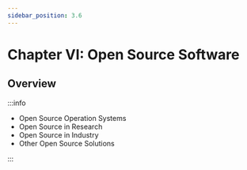```yaml
---
sidebar_position: 3.6
---
```


# Chapter VI: Open Source Software
## Overview

:::info

- Open Source Operation Systems
- Open Source in Research
- Open Source in Industry
- Other Open Source Solutions

:::
